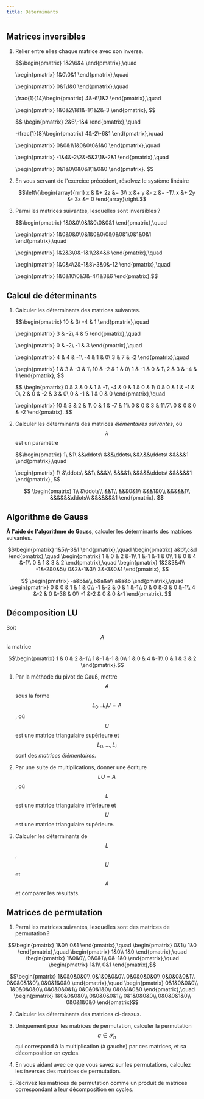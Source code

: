 ```yaml
---
title: Déterminants
---
```


## Matrices inversibles

1. Relier entre elles chaque matrice avec son inverse.
   
   $$\begin{pmatrix}
   1&2\\6&4
   \end{pmatrix},\quad
   
   \begin{pmatrix}
   1&0\\0&1
   \end{pmatrix},\quad
   
   \begin{pmatrix}
   0&1\\1&0
   \end{pmatrix},\quad
   
   \frac{1}{14}\begin{pmatrix}
   4&-6\\1&2
   \end{pmatrix},\quad
   
   \begin{pmatrix}
   1&0&2\\1&1&-1\\1&2&-3
   \end{pmatrix},
   $$
   
   $$
   \begin{pmatrix}
   2&6\\-1&4
   \end{pmatrix},\quad
   
   -\frac{1}{8}\begin{pmatrix}
   4&-2\\-6&1
   \end{pmatrix},\quad
   
   \begin{pmatrix}
   0&0&1\\1&0&0\\0&1&0
   \end{pmatrix},\quad
   
   \begin{pmatrix}
   -1&4&-2\\2&-5&3\\1&-2&1
   \end{pmatrix},\quad
   
   \begin{pmatrix}
   0&1&0\\0&0&1\\1&0&0
   \end{pmatrix}.
   $$

2. En vous servant de l'exercice précédent, résolvez le système linéaire
   
   $$\left\{\begin{array}{rrrl}
   x & &+ 2z &= 3\\
   x &+ y &- z &= -1\\
   x &+ 2y &- 3z &= 0
   \end{array}\right.$$

2. Parmi les matrices suivantes, lesquelles sont inversibles ?
   
   $$\begin{pmatrix}
   1&0&0\\0&1&0\\0&0&1
   \end{pmatrix},\quad
   
   \begin{pmatrix}
   1&0&0&0\\0&1&0&0\\0&0&0&1\\0&1&0&1
   \end{pmatrix},\quad
   
   \begin{pmatrix}
   1&2&3\\0&-1&1\\2&4&6
   \end{pmatrix},\quad
   
   \begin{pmatrix}
   1&0&4\\2&-1&8\\-3&0&-12
   \end{pmatrix},\quad
   
   \begin{pmatrix}
   1&0&10\\0&3&-4\\1&3&6
   \end{pmatrix}.$$


## Calcul de déterminants


1. Calculer les déterminants des matrices suivantes.
   
   $$\begin{pmatrix}
   10 & 3\\
   -4 & 1
   \end{pmatrix},\quad
   
   \begin{pmatrix}
   3 & -2\\
   4 & 5
   \end{pmatrix},\quad
   
   \begin{pmatrix}
   0 & -2\\
   -1 & 3
   \end{pmatrix},\quad
   
   \begin{pmatrix}
   4 & 4 & -1\\
   -4 & 1 & 0\\
   3 & 7 & -2
   \end{pmatrix},\quad
   
   \begin{pmatrix}
   1 & 3 & -3 & 1\\
   10 & -2 & 1 & 0\\
   1 & -1 & 0 & 1\\
   2 & 3 & -4 & 1
   \end{pmatrix},
   $$
   
   $$
   \begin{pmatrix}
   0 & 3 & 0 & 1 & -1\\
   -4 & 0 & 1 & 0 & 1\\
   0 & 0 & 1 & -1 & 0\\
   2 & 0 & -2 & 3 & 0\\
   0 & -1 & 1 & 0 & 0
   \end{pmatrix},\quad
   
   \begin{pmatrix}
   10 & 3 & 2 & 1\\
   0 & 1 & -7 & 11\\
   0 & 0 & 3 & 11/7\\
   0 & 0 & 0 & -2
   \end{pmatrix}.
   $$

2. Calculer les déterminants des matrices *élémentaires suivantes*, où
   $$λ$$ est un paramètre
   
   $$\begin{pmatrix}
   1\\
   &1\\
   &&\ddots\\
   &&&\ddots\\
   &&λ&&\ddots\\
   &&&&&1
   \end{pmatrix},\quad
   
   \begin{pmatrix}
   1\\
   &\ddots\\
   &&1\\
   &&&λ\\
   &&&&1\\
   &&&&&\ddots\\
   &&&&&&1
   \end{pmatrix},
   $$
   
   $$
   \begin{pmatrix}
   1\\
   &\ddots\\
   &&1\\
   &&&0&1\\
   &&&1&0\\
   &&&&&1\\
   &&&&&&\ddots\\
   &&&&&&&1
   \end{pmatrix}.
   $$

## Algorithme de Gauss

**À l'aide de l'algorithme de Gauss**, calculer les déterminants des
matrices suivantes.

$$\begin{pmatrix}
1&5\\-3&1
\end{pmatrix},\quad
\begin{pmatrix}
a&b\\c&d
\end{pmatrix},\quad
\begin{pmatrix}
1 & 0 & 2 &-1\\
1 &-1 &-1 & 0\\
1 & 0 & 4 &-1\\
0 & 1 & 3 & 2
\end{pmatrix},\quad
\begin{pmatrix}
1&2&3&4\\
-1&-2&0&5\\
0&2&-1&3\\
3&-3&0&1
\end{pmatrix},
$$

$$
\begin{pmatrix}
-a&b&a\\
b&a&a\\
a&a&b
\end{pmatrix},\quad
\begin{pmatrix}
0 & 0 & 1 &  1 & 0\\
-1 &-2 & 0 &  1 &-1\\
0 & 0 &-3 &  0 &-1\\
4 &-2 & 0 &-38 & 0\\
-1 &-2 & 0 &  0 &-1
\end{pmatrix}.
$$

## Décomposition LU

Soit $$A$$ la matrice

$$\begin{pmatrix}
1 & 0 & 2 &-1\\
1 &-1 &-1 & 0\\
1 & 0 & 4 &-1\\
0 & 1 & 3 & 2
\end{pmatrix}.$$

1. Par la méthode du pivot de Gauß, mettre $$A$$ sous la forme
$$L_0\dots L_iU=A$$, où $$U$$ est une matrice triangulaire
supérieure et $$L_0,\dots,L_i$$ sont des *matrices élémentaires*.

2. Par une suite de multiplications, donner une écriture $$LU=A$$, où
$$L$$ est une matrice triangulaire inférieure et $$U$$ est une
matrice triangulaire supérieure.

3. Calculer les déterminants de $$L$$, $$U$$ et $$A$$ et comparer les
résultats.


## Matrices de permutation

1. Parmi les matrices suivantes, lesquelles sont des matrices de
permutation ?

$$\begin{pmatrix}
1&0\\
0&1
\end{pmatrix},\quad
\begin{pmatrix}
0&1\\
1&0
\end{pmatrix},\quad
\begin{pmatrix}
1&0\\
1&0
\end{pmatrix},\quad
\begin{pmatrix}
1&0&0\\
0&0&1\\
0&-1&0
\end{pmatrix},\quad
\begin{pmatrix}
1&1\\
0&1
\end{pmatrix},$$

$$\begin{pmatrix}
1&0&0&0&0\\
0&1&0&0&0\\
0&0&0&0&0\\
0&0&0&0&1\\
0&0&0&1&0\\
0&0&1&0&0
\end{pmatrix},\quad
\begin{pmatrix}
0&1&0&0&0\\
1&0&0&0&0\\
0&0&0&0&1\\
0&0&0&1&0\\
0&0&1&0&0
\end{pmatrix},\quad
\begin{pmatrix}
1&0&0&0&0\\
0&0&0&0&1\\
0&1&0&0&0\\
0&0&0&1&0\\
0&0&1&0&0
\end{pmatrix}$$

2. Calculer les déterminants des matrices ci-dessus.

3. Uniquement pour les matrices de permutation, calculer la
permutation $$σ∈\mathcal{S}_n$$ qui correspond à la multiplication
(à gauche) par ces matrices, et sa décomposition en cycles.

4. En vous aidant avec ce que vous savez sur les permutations,
calculez les inverses des matrices de permutation.

5. Récrivez les matrices de permutation comme un produit de matrices
correspondant à leur décomposition en cycles.

   
